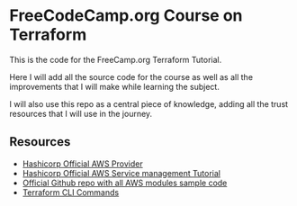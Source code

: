 # FreeCodeCamp.org Course on Terraform

This is the code for the FreeCamp.org Terraform Tutorial.

Here I will add all the source code for the course as well as all the improvements that I will make while learning the subject.

I will also use this repo as a central piece of knowledge, adding all the trust resources that I will use in the journey.

## Resources

- [Hashicorp Official AWS Provider](https://registry.terraform.io/providers/hashicorp/aws/latest/docs)
- [Hashicorp Official AWS Service management Tutorial](https://developer.hashicorp.com/terraform/tutorials/aws?utm_medium=WEB_IO&utm_offer=ARTICLE_PAGE&utm_content=DOCS&utm_source=WEBSITE&_ga=2.217766934.1235996597.1677267343-110919935.1674742709)
- [Official Github repo with all AWS modules sample code](https://github.com/terraform-aws-modules)
- [Terraform CLI Commands](https://developer.hashicorp.com/terraform/cli/commands)